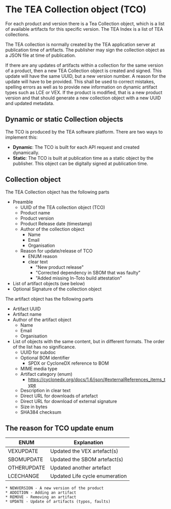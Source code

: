 # The TEA Collection object (TCO)

For each product and version there is a Tea Collection object, which is a list
of available artifacts for this specific version. The TEA Index is a list of TEA
collections.

The TEA collection is normally created by the TEA application server at
publication time of artifacts. The publisher may sign the collection object as a
JSON file at time of publication.

If there are any updates of artifacts within a collection for the same version
of a product, then a new TEA Collection object is created and signed. This
update will have the same UUID, but a new version number. A reason for the
update will have to be provided. This shall be used to correct mistakes,
spelling errors as well as to provide new information on dynamic artifact types
such as LCE or VEX. If the product is modified, that is a new product version
and that should generate a new collection object with a new UUID and updated
metadata.

## Dynamic or static Collection objects

The TCO is produced by the TEA software platform. There are two ways to
implement this:

- **Dynamic**: The TCO is built for each API request and created dynamically.
- **Static**: The TCO is built at publication time as a static object by the
  publisher. This object can be digitally signed at publication time.

## Collection object

The TEA Collection object has the following parts

- Preamble
  - UUID of the TEA collection object (TCO)
  - Product name
  - Product version
  - Product Release date (timestamp)
  - Author of the collection object
    - Name
    - Email
    - Organisation
  - Reason for update/release of TCO
    - ENUM reason
    - clear text
      - "New product release"
      - "Corrected dependency in SBOM that was faulty"
      - "Added missing In-Toto build attestation"
- List of artifact objects (see below)
- Optional Signature of the collection object

The artifact object has the following parts

- Artifact UUID
- Artifact name
- Author of the artifact object
  - Name
  - Email
  - Organisation
- List of objects with the same content, but in different formats. The order of
  the list has no significance.
  - UUID for subdoc
  - Optional BOM identifier
    - SPDX or CycloneDX reference to BOM
  - MIME media type
  - Artifact category (enum)
    - <https://cyclonedx.org/docs/1.6/json/#externalReferences_items_type>
  - Description in clear text
  - Direct URL for downloads of artefact
  - Direct URL for download of external signature
  - Size in bytes
  - SHA384 checksum

## The reason for TCO update enum

| ENUM        | Explanation                    |
| ----------- | ------------------------------ |
| VEXUPDATE   | Updated the VEX artefact(s)    |
| SBOMUPDATE  | Updated the SBOM artefact(s)   |
| OTHERUPDATE | Updated another artefact       |
| LCECHANGE   | Updated Life cycle enumeration |

    * NEWVERSION - A new version of the product
    * ADDITION - Adding an artifact
    * REMOVE - Removing an artifact
    * UPDATE - Update of artifacts (typos, faults)
